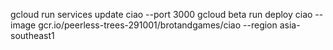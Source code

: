 gcloud run services update ciao --port 3000
gcloud beta run deploy ciao --image gcr.io/peerless-trees-291001/brotandgames/ciao --region asia-southeast1